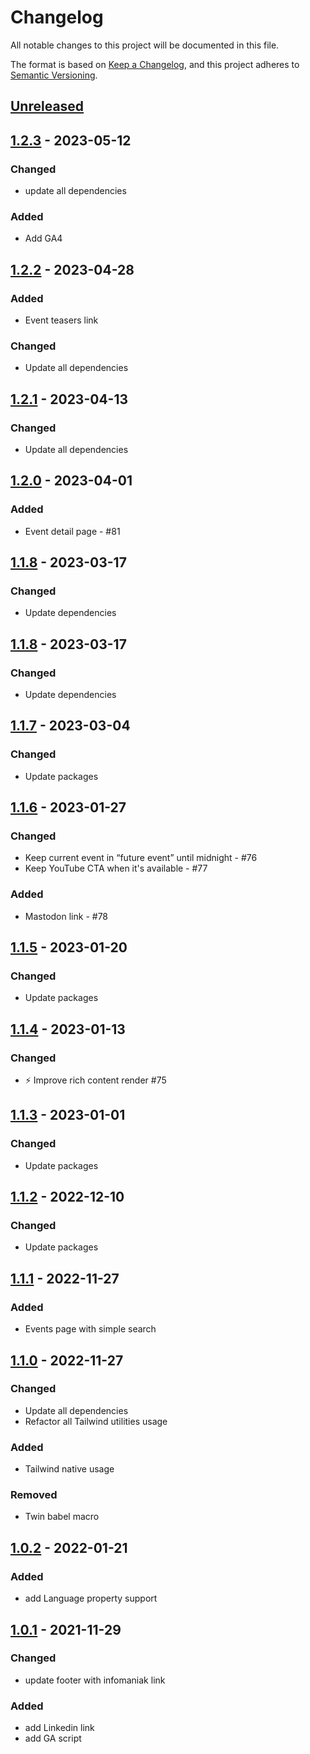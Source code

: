 # Changelog
All notable changes to this project will be documented in this file.

The format is based on [Keep a Changelog](https://keepachangelog.com/en/1.0.0/),
and this project adheres to [Semantic Versioning](https://semver.org/spec/v2.0.0.html).

## [Unreleased]

## [1.2.3] - 2023-05-12
### Changed
- update all dependencies

### Added
- Add GA4

## [1.2.2] - 2023-04-28
### Added
- Event teasers link

### Changed
- Update all dependencies

## [1.2.1] - 2023-04-13
### Changed
- Update all dependencies

## [1.2.0] - 2023-04-01
### Added
- Event detail page - #81

## [1.1.8] - 2023-03-17
### Changed
- Update dependencies

## [1.1.8] - 2023-03-17
### Changed
- Update dependencies

## [1.1.7] - 2023-03-04
### Changed
- Update packages

## [1.1.6] - 2023-01-27
### Changed
- Keep current event in “future event” until midnight - #76
- Keep YouTube CTA when it's available - #77

### Added
- Mastodon link - #78

## [1.1.5] - 2023-01-20
### Changed
- Update packages

## [1.1.4] - 2023-01-13
### Changed
- ⚡ Improve rich content render #75

## [1.1.3] - 2023-01-01
### Changed
- Update packages

## [1.1.2] - 2022-12-10
### Changed
- Update packages

## [1.1.1] - 2022-11-27
### Added
- Events page with simple search

## [1.1.0] - 2022-11-27
### Changed
- Update all dependencies
- Refactor all Tailwind utilities usage

### Added
- Tailwind native usage

### Removed
- Twin babel macro

## [1.0.2] - 2022-01-21
### Added
- add Language property support

## [1.0.1] - 2021-11-29
### Changed
- update footer with infomaniak link

### Added
- add Linkedin link
- add GA script

[Unreleased]: https://github.com/webmardi/webmardi.ch/compare/v1.2.3...HEAD
[1.2.3]: https://github.com/webmardi/webmardi.ch/compare/v1.2.2...v1.2.3
[1.2.2]: https://github.com/webmardi/webmardi.ch/compare/v1.2.1...v1.2.2
[1.2.1]: https://github.com/webmardi/webmardi.ch/compare/v1.2.0...v1.2.1
[1.2.0]: https://github.com/webmardi/webmardi.ch/compare/v1.1.8...v1.2.0
[1.1.8]: https://github.com/webmardi/webmardi.ch/compare/v1.1.7...v1.1.8
[1.1.8]: https://github.com/webmardi/webmardi.ch/compare/v1.1.7...v1.1.8
[1.1.7]: https://github.com/webmardi/webmardi.ch/compare/v1.1.6...v1.1.7
[1.1.6]: https://github.com/webmardi/webmardi.ch/compare/v1.1.5...v1.1.6
[1.1.5]: https://github.com/webmardi/webmardi.ch/compare/v1.1.4...v1.1.5
[1.1.4]: https://github.com/webmardi/webmardi.ch/compare/v1.1.3...v1.1.4
[1.1.3]: https://github.com/webmardi/webmardi.ch/compare/v1.1.2...v1.1.3
[1.1.2]: https://github.com/webmardi/webmardi.ch/compare/v1.1.1...v1.1.2
[1.1.1]: https://github.com/webmardi/webmardi.ch/compare/v1.1.0...v1.1.1
[1.1.0]: https://github.com/webmardi/webmardi.ch/compare/v1.0.2...v1.1.0
[1.0.2]: https://github.com/webmardi/webmardi.ch/compare/v1.0.1...v1.0.2
[1.0.1]: https://github.com/webmardi/webmardi.ch/releases/tags/v1.0.1
